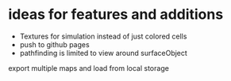 

# ideas for features and additions

* Textures for simulation instead of just colored cells
* push to github pages
* pathfinding is limited to view around surfaceObject



export multiple maps and load from local storage